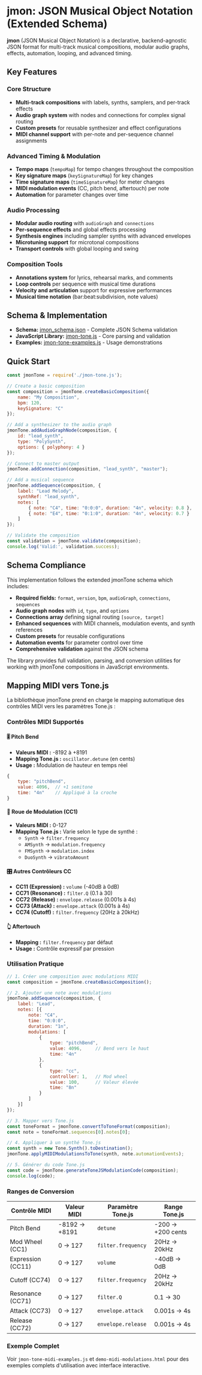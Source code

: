 # jmon: JSON Musical Object Notation (Extended Schema)

**jmon** (JSON Musical Object Notation) is a declarative, backend-agnostic JSON format for multi-track musical compositions, modular audio graphs, effects, automation, looping, and advanced timing.

## Key Features

### Core Structure
- **Multi-track compositions** with labels, synths, samplers, and per-track effects
- **Audio graph system** with nodes and connections for complex signal routing
- **Custom presets** for reusable synthesizer and effect configurations
- **MIDI channel support** with per-note and per-sequence channel assignments

### Advanced Timing & Modulation
- **Tempo maps** (`tempoMap`) for tempo changes throughout the composition
- **Key signature maps** (`keySignatureMap`) for key changes
- **Time signature maps** (`timeSignatureMap`) for meter changes
- **MIDI modulation events** (CC, pitch bend, aftertouch) per note
- **Automation** for parameter changes over time

### Audio Processing
- **Modular audio routing** with `audioGraph` and `connections`
- **Per-sequence effects** and global effects processing
- **Synthesis engines** including sampler synths with advanced envelopes
- **Microtuning support** for microtonal compositions
- **Transport controls** with global looping and swing

### Composition Tools
- **Annotations system** for lyrics, rehearsal marks, and comments
- **Loop controls** per sequence with musical time durations
- **Velocity and articulation** support for expressive performances
- **Musical time notation** (bar:beat:subdivision, note values)

## Schema & Implementation

- **Schema:** [jmon_schema.json](jmon_schema.json) - Complete JSON Schema validation
- **JavaScript Library:** [jmon-tone.js](jmon-tone.js) - Core parsing and validation
- **Examples:** [jmon-tone-examples.js](jmon-tone-examples.js) - Usage demonstrations

## Quick Start

```javascript
const jmonTone = require('./jmon-tone.js');

// Create a basic composition
const composition = jmonTone.createBasicComposition({
    name: "My Composition",
    bpm: 120,
    keySignature: "C"
});

// Add a synthesizer to the audio graph
jmonTone.addAudioGraphNode(composition, {
    id: "lead_synth",
    type: "PolySynth",
    options: { polyphony: 4 }
});

// Connect to master output
jmonTone.addConnection(composition, "lead_synth", "master");

// Add a musical sequence
jmonTone.addSequence(composition, {
    label: "Lead Melody",
    synthRef: "lead_synth",
    notes: [
        { note: "C4", time: "0:0:0", duration: "4n", velocity: 0.8 },
        { note: "E4", time: "0:1:0", duration: "4n", velocity: 0.7 }
    ]
});

// Validate the composition
const validation = jmonTone.validate(composition);
console.log('Valid:', validation.success);
```

## Schema Compliance

This implementation follows the extended jmonTone schema which includes:

- **Required fields:** `format`, `version`, `bpm`, `audioGraph`, `connections`, `sequences`
- **Audio graph nodes** with `id`, `type`, and `options`
- **Connections array** defining signal routing `[source, target]`
- **Enhanced sequences** with MIDI channels, modulation events, and synth references
- **Custom presets** for reusable configurations
- **Automation events** for parameter control over time
- **Comprehensive validation** against the JSON schema

The library provides full validation, parsing, and conversion utilities for working with jmonTone compositions in JavaScript environments.

## Mapping MIDI vers Tone.js

La bibliothèque jmonTone prend en charge le mapping automatique des contrôles MIDI vers les paramètres Tone.js :

### Contrôles MIDI Supportés

#### 🎚️ **Pitch Bend**
- **Valeurs MIDI :** -8192 à +8191
- **Mapping Tone.js :** `oscillator.detune` (en cents)
- **Usage :** Modulation de hauteur en temps réel

```javascript
{
    type: "pitchBend",
    value: 4096,  // +1 semitone
    time: "4n"    // Appliqué à la croche
}
```

#### 🎡 **Roue de Modulation (CC1)**
- **Valeurs MIDI :** 0-127
- **Mapping Tone.js :** Varie selon le type de synthé :
  - `Synth` → `filter.frequency`
  - `AMSynth` → `modulation.frequency`
  - `FMSynth` → `modulation.index`
  - `DuoSynth` → `vibratoAmount`

#### 🎛️ **Autres Contrôleurs CC**
- **CC11 (Expression) :** `volume` (-40dB à 0dB)
- **CC71 (Resonance) :** `filter.Q` (0.1 à 30)
- **CC72 (Release) :** `envelope.release` (0.001s à 4s)
- **CC73 (Attack) :** `envelope.attack` (0.001s à 4s)
- **CC74 (Cutoff) :** `filter.frequency` (20Hz à 20kHz)

#### 👆 **Aftertouch**
- **Mapping :** `filter.frequency` par défaut
- **Usage :** Contrôle expressif par pression

### Utilisation Pratique

```javascript
// 1. Créer une composition avec modulations MIDI
const composition = jmonTone.createBasicComposition();

// 2. Ajouter une note avec modulations
jmonTone.addSequence(composition, {
    label: "Lead",
    notes: [{
        note: "C4",
        time: "0:0:0",
        duration: "1n",
        modulations: [
            {
                type: "pitchBend",
                value: 4096,     // Bend vers le haut
                time: "4n"
            },
            {
                type: "cc",
                controller: 1,   // Mod wheel
                value: 100,      // Valeur élevée
                time: "8n"
            }
        ]
    }]
});

// 3. Mapper vers Tone.js
const toneFormat = jmonTone.convertToToneFormat(composition);
const note = toneFormat.sequences[0].notes[0];

// 4. Appliquer à un synthé Tone.js
const synth = new Tone.Synth().toDestination();
jmonTone.applyMIDIModulationsToTone(synth, note.automationEvents);

// 5. Générer du code Tone.js
const code = jmonTone.generateToneJSModulationCode(composition);
console.log(code);
```

### Ranges de Conversion

| Contrôle MIDI | Valeur MIDI | Paramètre Tone.js | Range Tone.js |
|---------------|-------------|-------------------|---------------|
| Pitch Bend | -8192 → +8191 | `detune` | -200 → +200 cents |
| Mod Wheel (CC1) | 0 → 127 | `filter.frequency` | 20Hz → 20kHz |
| Expression (CC11) | 0 → 127 | `volume` | -40dB → 0dB |
| Cutoff (CC74) | 0 → 127 | `filter.frequency` | 20Hz → 20kHz |
| Resonance (CC71) | 0 → 127 | `filter.Q` | 0.1 → 30 |
| Attack (CC73) | 0 → 127 | `envelope.attack` | 0.001s → 4s |
| Release (CC72) | 0 → 127 | `envelope.release` | 0.001s → 4s |

### Exemple Complet

Voir `jmon-tone-midi-examples.js` et `demo-midi-modulations.html` pour des exemples complets d'utilisation avec interface interactive.
